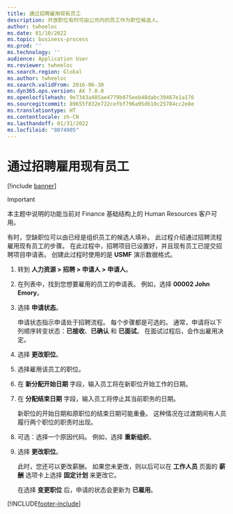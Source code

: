 ```yaml
---
title: 通过招聘雇用现有员工
description: 开放职位有时可由公司内的员工作为职位候选人。
author: twheeloc
ms.date: 01/10/2022
ms.topic: business-process
ms.prod: ''
ms.technology: ''
audience: Application User
ms.reviewer: twheeloc
ms.search.region: Global
ms.author: twheeloc
ms.search.validFrom: 2016-06-30
ms.dyn365.ops.version: AX 7.0.0
ms.openlocfilehash: 9e7343a485ae4779b075eeb48dabc39467e1a176
ms.sourcegitcommit: 89655f832e722cefbf796a95db10c25784cc2e8e
ms.translationtype: HT
ms.contentlocale: zh-CN
ms.lasthandoff: 01/31/2022
ms.locfileid: "8074905"
---
```

# <a name="hire-existing-employees-through-recruitment"></a>通过招聘雇用现有员工

[!include [banner](../../includes/banner.md)]

> [!IMPORTANT]
> 本主题中说明的功能当前对 Finance 基础结构上的 Human Resources 客户可用。  


有时，空缺职位可以由已经是组织员工的候选人填补。 此过程介绍通过招聘流程雇用现有员工的步骤。 在此过程中，招聘项目已设置好，并且现有员工已提交招聘项目申请表。 创建此过程时使用的是 **USMF** 演示数据格式。

1. 转到 **人力资源 \> 招聘 \> 申请人 \> 申请人**。
2. 在列表中，找到您想要雇用的员工的申请表。 例如，选择 **00002 John Emory**。
3. 选择 **申请状态**。

    申请状态指示申请处于招聘流程。 每个步骤都是可选的。 通常，申请将以下列顺序转变状态：**已接收**、**已确认** 和 **已面试**。 在面试过程后，会作出雇用决定。

4. 选择 **更改职位**。
5. 选择雇用该员工的职位。
6. 在 **新分配开始日期** 字段，输入员工将在新职位开始工作的日期。
7. 在 **分配结束日期** 字段，输入员工将停止其当前职务的日期。

    新职位的开始日期和原职位的结束日期可能重叠。 这种情况在过渡期间有人员履行两个职位的职责时出现。

8. 可选：选择一个原因代码。 例如，选择 **重新组织**。
9. 选择 **更改职位**。

    此时，您还可以更改薪酬。 如果您未更改，则以后可以在 **工作人员** 页面的 **薪酬** 选项卡上选择 **固定计划** 来更改它。

    在选择 **变更职位** 后，申请的状态会更新为 **已雇用**。

[!INCLUDE[footer-include](../../../../includes/footer-banner.md)]
